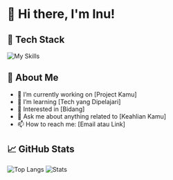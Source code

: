 # 👋 Hi there, I'm Inu!

## 🔧 Tech Stack
![My Skills](https://skillicons.dev/icons?i=js,ts,react,laravel,mysql,postgree,nextjs)

## 🚀 About Me
- 🔭 I’m currently working on [Project Kamu]
- 🌱 I’m learning [Tech yang Dipelajari]
- 🧠 Interested in [Bidang]
- 💬 Ask me about anything related to [Keahlian Kamu]
- 📫 How to reach me: [Email atau Link]

## 📈 GitHub Stats
![Top Langs](https://github-readme-stats.vercel.app/api/top-langs/?username=USERNAME&layout=compact&theme=tokyonight)
![Stats](https://github-readme-stats.vercel.app/api?username=USERNAME&show_icons=true&theme=tokyonight)
